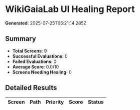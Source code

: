 # WikiGaiaLab UI Healing Report

**Generated**: 2025-07-25T05:21:14.285Z

## Summary

- **Total Screens**: 9
- **Successful Evaluations**: 0
- **Failed Evaluations**: 0
- **Average Score**: 0.0/10
- **Screens Needing Healing**: 0

## Detailed Results

| Screen | Path | Priority | Score | Status |
|--------|------|----------|-------|--------|
